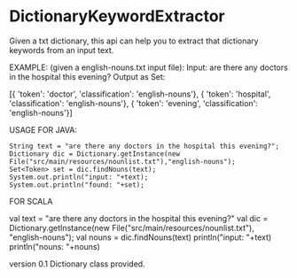 # DictionaryKeywordExtractor

Given a txt dictionary, this api can help you to extract that dictionary keywords from an input text.

EXAMPLE: (given a english-nouns.txt input file):
Input: are there any doctors in the hospital this evening?
Output as Set<Token>: 

[{ 'token': 'doctor', 'classification': 'english-nouns'}, 
{ 'token': 'hospital', 'classification': 'english-nouns'}, 
{ 'token': 'evening', 'classification': 'english-nouns'}]


USAGE 
FOR JAVA:

	String text = "are there any doctors in the hospital this evening?";
	Dictionary dic = Dictionary.getInstance(new File("src/main/resources/nounlist.txt"),"english-nouns");
	Set<Token> set = dic.findNouns(text);
	System.out.println("input: "+text);
	System.out.println("found: "+set);

FOR SCALA

  val text = "are there any doctors in the hospital this evening?"
  val dic = Dictionary.getInstance(new File("src/main/resources/nounlist.txt"), "english-nouns");
  val nouns = dic.findNouns(text)
  println("input: "+text)
  println("nouns: "+nouns)


version 0.1
Dictionary class provided.
